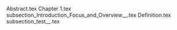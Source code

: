 Abstract.tex
Chapter 1.tex
subsection_Introduction_Focus_and_Overview__.tex
Definition.tex
subsection_test__.tex